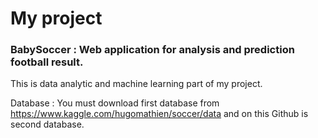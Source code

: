 # My project

### BabySoccer : Web application for analysis and prediction football result.

This is data analytic and machine learning part of my project.

Database : You must download first database from https://www.kaggle.com/hugomathien/soccer/data and on this Github is second database.
